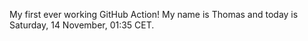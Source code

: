 My first ever working GitHub Action!
My name is Thomas and today is Saturday, 14 November, 01:35 CET. 
